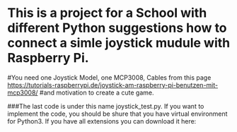 # This is a project for a School with different Python suggestions how to connect a simle joystick mudule with Raspberry Pi. 
#You need one Joystick Model, one MCP3008, Cables from this page https://tutorials-raspberrypi.de/joystick-am-raspberry-pi-benutzen-mit-mcp3008/ 
#and motivation to create a cute game.

###The last code is under this name joystick_test.py. If you want to implement the code, you should be shure that you have virtual environment for Python3.
If you have all extensions you can download it here:




